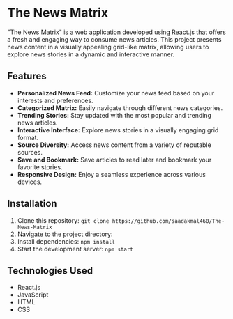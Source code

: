 # The News Matrix

"The News Matrix" is a web application developed using React.js that offers a fresh and engaging way to consume news articles. This project presents news content in a visually appealing grid-like matrix, allowing users to explore news stories in a dynamic and interactive manner.

## Features

- **Personalized News Feed:** Customize your news feed based on your interests and preferences.
- **Categorized Matrix:** Easily navigate through different news categories.
- **Trending Stories:** Stay updated with the most popular and trending news articles.
- **Interactive Interface:** Explore news stories in a visually engaging grid format.
- **Source Diversity:** Access news content from a variety of reputable sources.
- **Save and Bookmark:** Save articles to read later and bookmark your favorite stories.
- **Responsive Design:** Enjoy a seamless experience across various devices.

## Installation

1. Clone this repository: `git clone https://github.com/saadakmal460/The-News-Matrix`
2. Navigate to the project directory:
3. Install dependencies: `npm install`
4. Start the development server: `npm start`

## Technologies Used

- React.js
- JavaScript
- HTML
- CSS


